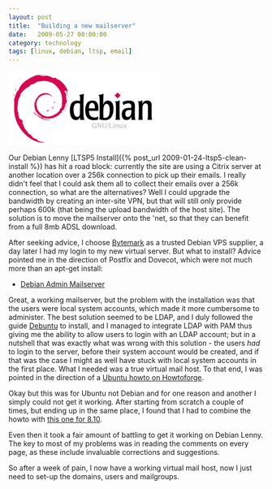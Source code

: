 ```yaml
---
layout: post
title:  "Building a new mailserver"
date:   2009-05-27 00:00:00
category: technology
tags: [linux, debian, ltsp, email] 
---
```


<img src="/assets/debian_logo.png" class="image-right" alt="Debian Logo">

Our Debian Lenny [LTSP5 Install]({% post_url 2009-01-24-ltsp5-clean-install %}) has hit a road block: currently the site are using a Citrix server at another location over a 256k connection to pick up their emails.  I really didn't feel that I could ask them all to collect their emails over a 256k connection, so what are the alternatives?  Well I could upgrade the bandwidth by creating an inter-site VPN, but that will still only provide perhaps 600k (that being the upload bandwidth of the host site).  The solution is to move the mailserver onto the 'net, so that they can benefit from a full 8mb ADSL download.

<!--more-->

After seeking advice, I choose [Bytemark](http://bytemark.co.uk) as a trusted Debian VPS supplier, a day later I had my login to my new virtual server.  But what to install?  Advice pointed me in the direction of Postfix and Dovecot, which were not much more than an apt-get install:

   * [Debian Admin Mailserver](http://www.debianadmin.com/debian-mail-server-setup-with-postfix-dovecot-sasl-squirrel-mail.html)

Great, a working mailserver, but the problem with the installation was that the users were local system accounts, which made it more cumbersome to administer.  The best solution seemed to be LDAP, and I duly followed the guide [Debuntu](http://www.debuntu.org/ldap-server-and-linux-ldap-clients) to install, and I managed to integrate LDAP with PAM thus giving me the ability to allow users to login with an LDAP account; but in a nutshell that was exactly what was wrong with this solution - the users *had* to login to the server, before their system account would be created, and if that was the case I might as well have stuck with local system accounts in the first place.  What I needed was a true virtual mail host.  To that end, I was pointed in the direction of a [Ubuntu howto on Howtoforge](http://www.howtoforge.com/postfix-virtual-hosting-with-ldap-and-dovecot-on-ubuntu8.04).

Okay but this was for Ubuntu not Debian and for one reason and another I simply could not get it working.  After starting from scratch a couple of times, but ending up in the same place, I found that I had to combine the howto with [this one for 8.10](http://www.howtoforge.com/postfix-virtual-hosting-with-ldap-backend-and-with-dovecot-pop3-imap-on-ubuntu-8.10).

Even then it took a fair amount of battling to get it working on Debian Lenny.  The key to most of my problems was in reading the comments on every page, as these include invaluable corrections and suggestions.

So after a week of pain, I now have a working virtual mail host, now I just need to set-up the domains, users and mailgroups.

